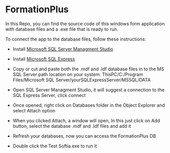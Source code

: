 # FormationPlus

In this Repo, you can find the source code of this windows form application with database files and a .exe file that is ready to run.

To connect the app to the database files, follow these instructions:

- Install [Microsoft SQL Server Managment Studio](https://docs.microsoft.com/en-us/sql/ssms/download-sql-server-management-studio-ssms?view=sql-server-ver16)

- Install [Microsoft SQL Express](https://www.microsoft.com/en-us/sql-server/sql-server-downloads)

- Copy or cut and paste both the .mdf and .ldf database files in to the MS SQL Server path location on your system: ThisPC/C:/Program Files/Microsoft SQL Server/yourSQLExpressServer/MSSQL/DATA

- Open SQL Server Managment Studio, it will suggest a connection to the SQL Express Server, click connect

- Once opened, right click on Databases folder in the Object Explorer and select Attach option

- When you clicked Attach, a window will open, In this just click on Add button, select the database .mdf and .ldf files and add it

- Refresh your databases, now you can access the FormationPlus DB

- Double click the Test Softia.exe to run it
